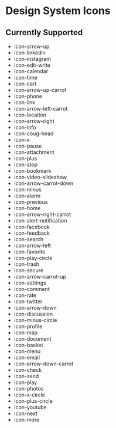 # Design System Icons

## Currently Supported

- icon-arrow-up
- icon-linkedin
- icon-instagram
- icon-edit-write
- icon-calendar
- icon-time
- icon-cart
- icon-arrow-up-carrot
- icon-phone
- icon-link
- icon-arrow-left-carrot
- icon-location
- icon-arrow-right
- icon-info
- icon-coug-head
- icon-x
- icon-pause
- icon-attachment
- icon-plus
- icon-stop
- icon-bookmark
- icon-video-slideshow
- icon-arrow-carrot-down
- icon-minus
- icon-alarm
- icon-previous
- icon-home
- icon-arrow-right-carrot
- icon-alert-notification
- icon-facebook
- icon-feedback
- icon-search
- icon-arrow-left
- icon-favorite
- icon-play-circle
- icon-trash
- icon-secure
- icon-arrow-carrot-up
- icon-settings
- icon-comment
- icon-rate
- icon-twitter
- icon-arrow-down
- icon-discussion
- icon-minus-circle
- icon-profile
- icon-map
- icon-document
- icon-basket
- icon-menu
- icon-email
- icon-arrow-down-carrot
- icon-check
- icon-send
- icon-play
- icon-photos
- icon-x-circle
- icon-plus-circle
- icon-youtube
- icon-next
- icon-more

